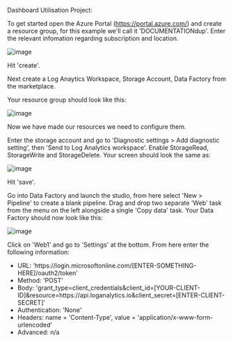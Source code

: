 Dashboard Utilisation Project:

<!--- Creating resources --->

To get started open the Azure Portal (https://portal.azure.com/) and create a resource group, for this example we'll call it 'DOCUMENTATIONdup'. Enter the relevant infomation regarding subscription and location.

![image](https://user-images.githubusercontent.com/81650373/233088669-bf0be979-15b5-41c4-a19e-07cdd3628f4e.png)

Hit 'create'.

Next create a Log Anaytics Workspace, Storage Account, Data Factory from the marketplace.

Your resource group should look like this:

![image](https://user-images.githubusercontent.com/81650373/233091033-c64204eb-59e5-4b6a-bc4b-020c40302865.png)

Now we have made our resources we need to configure them.

<!--- Creating AAD app & secrets --->

<!--- Configuring resources --->

Enter the storage account and go to 'Diagnostic settings > Add diagnostic setting', then 'Send to Log Analytics workspace'. Enable StorageRead, StorageWrite and StorageDelete. Your screen should look the same as:

![image](https://user-images.githubusercontent.com/81650373/233093083-f8c756a0-bcc6-4b2d-9a53-d7bbe00c01c9.png)

Hit 'save'.

Go into Data Factory and launch the studio, from here select 'New > Pipeline' to create a blank pipeline. Drag and drop two separate 'Web' task from the menu on the left alongside a single 'Copy data' task. Your Data Factory should now look like this:

![image](https://user-images.githubusercontent.com/81650373/233342175-8ba31520-9495-4dc3-aca5-88a2df706dcd.png)

Click on 'Web1' and go to 'Settings' at the bottom. From here enter the following information:

<ul>
  <li>URL: 'https://login.microsoftonline.com/[ENTER-SOMETHING-HERE]/oauth2/token'</li>
  <li>Method: 'POST'</li>
  <li>Body: 'grant_type=client_credentials&client_id=[YOUR-CLIENT-ID]&resource=https://api.loganalytics.io&client_secret=[ENTER-CLIENT-SECRET]'</li>
  <li>Authentication: 'None'</li>
  <li>Headers: name = 'Content-Type', value = 'application/x-www-form-urlencoded'</li>
  <li>Advanced: n/a</li>
</ul>
